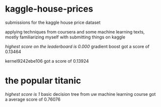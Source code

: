 # kaggle-house-prices
submissions for the kaggle house price dataset

applying techniques from coursera and some machine learning texts, mostly familiarizing myself with submitting things on kaggle

*highest score on the leaderboard is 0.000*
gradient boost got a score of 0.13464

kernel9242ebe106 got a score of 0.13924

# the popular titanic
*highest score is 1*
basic decision tree from uw machine learning course got a average score of 0.76076
